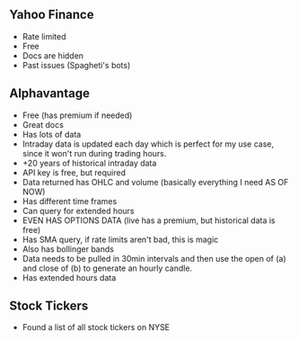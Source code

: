 ## Yahoo Finance
- Rate limited
- Free
- Docs are hidden
- Past issues (Spagheti's bots)

## Alphavantage
- Free (has premium if needed)
- Great docs
- Has lots of data
- Intraday data is updated each day which is perfect for my use case, since it won't run during trading hours.
- +20 years of historical intraday data
- API key is free, but required
- Data returned has OHLC and volume (basically everything I need AS OF NOW)
- Has different time frames
- Can query for extended hours
- EVEN HAS OPTIONS DATA (live has a premium, but historical data is free)
- Has SMA query, if rate limits aren't bad, this is magic
- Also has bollinger bands
- Data needs to be pulled in 30min intervals and then use the open of (a) and close of (b) to generate an hourly candle.
- Has extended hours data

## Stock Tickers
- Found a list of all stock tickers on NYSE